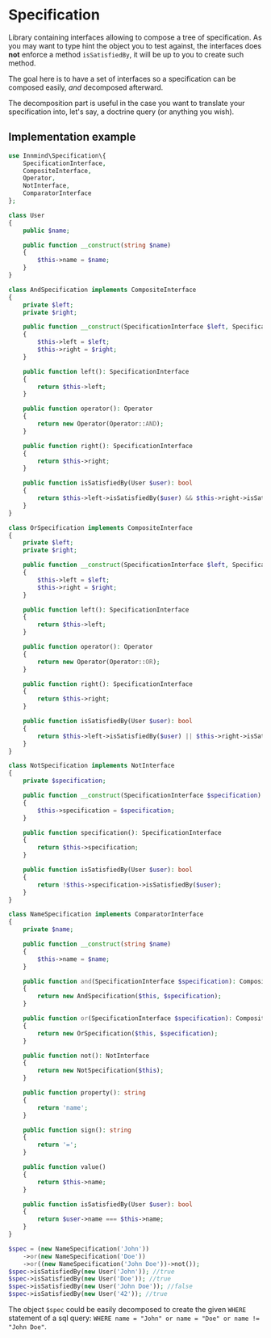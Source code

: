 # Specification

Library containing interfaces allowing to compose a tree of specification. As you may want to type hint the object you to test against, the interfaces does **not** enforce a method `isSatisfiedBy`, it will be up to you to create such method.

The goal here is to have a set of interfaces so a specification can be composed easily, _and_ decomposed afterward.

The decomposition part is useful in the case you want to translate your specification into, let's say, a doctrine query (or anything you wish).

## Implementation example

```php
use Innmind\Specification\{
    SpecificationInterface,
    CompositeInterface,
    Operator,
    NotInterface,
    ComparatorInterface
};

class User
{
    public $name;

    public function __construct(string $name)
    {
        $this->name = $name;
    }
}

class AndSpecification implements CompositeInterface
{
    private $left;
    private $right;

    public function __construct(SpecificationInterface $left, SpecificationInterface $right)
    {
        $this->left = $left;
        $this->right = $right;
    }

    public function left(): SpecificationInterface
    {
        return $this->left;
    }

    public function operator(): Operator
    {
        return new Operator(Operator::AND);
    }

    public function right(): SpecificationInterface
    {
        return $this->right;
    }

    public function isSatisfiedBy(User $user): bool
    {
        return $this->left->isSatisfiedBy($user) && $this->right->isSatisfiedBy($user);
    }
}

class OrSpecification implements CompositeInterface
{
    private $left;
    private $right;

    public function __construct(SpecificationInterface $left, SpecificationInterface $right)
    {
        $this->left = $left;
        $this->right = $right;
    }

    public function left(): SpecificationInterface
    {
        return $this->left;
    }

    public function operator(): Operator
    {
        return new Operator(Operator::OR);
    }

    public function right(): SpecificationInterface
    {
        return $this->right;
    }

    public function isSatisfiedBy(User $user): bool
    {
        return $this->left->isSatisfiedBy($user) || $this->right->isSatisfiedBy($user);
    }
}

class NotSpecification implements NotInterface
{
    private $specification;

    public function __construct(SpecificationInterface $specification)
    {
        $this->specification = $specification;
    }

    public function specification(): SpecificationInterface
    {
        return $this->specification;
    }

    public function isSatisfiedBy(User $user): bool
    {
        return !$this->specification->isSatisfiedBy($user);
    }
}

class NameSpecification implements ComparatorInterface
{
    private $name;

    public function __construct(string $name)
    {
        $this->name = $name;
    }

    public function and(SpecificationInterface $specification): CompositeInterface
    {
        return new AndSpecification($this, $specification);
    }

    public function or(SpecificationInterface $specification): CompositeInterface
    {
        return new OrSpecification($this, $specification);
    }

    public function not(): NotInterface
    {
        return new NotSpecification($this);
    }

    public function property(): string
    {
        return 'name';
    }

    public function sign(): string
    {
        return '=';
    }

    public function value()
    {
        return $this->name;
    }

    public function isSatisfiedBy(User $user): bool
    {
        return $user->name === $this->name;
    }
}

$spec = (new NameSpecification('John'))
    ->or(new NameSpecification('Doe'))
    ->or((new NameSpecification('John Doe'))->not());
$spec->isSatisfiedBy(new User('John')); //true
$spec->isSatisfiedBy(new User('Doe')); //true
$spec->isSatisfiedBy(new User('John Doe')); //false
$spec->isSatisfiedBy(new User('42')); //true
```

The object `$spec` could be easily decomposed to create the given `WHERE` statement of a sql query: `WHERE name = "John" or name = "Doe" or name != "John Doe"`.
